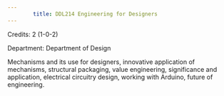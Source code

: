 ```yaml
---
        title: DDL214 Engineering for Designers
---
```

Credits: 2 (1-0-2)

Department: Department of Design

Mechanisms and its use for designers, innovative application of mechanisms, structural packaging, value engineering, significance and application, electrical circuitry design, working with Arduino, future of engineering.